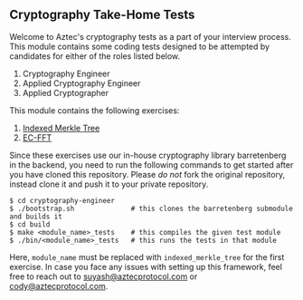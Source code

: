 ## Cryptography Take-Home Tests

Welcome to Aztec's cryptography tests as a part of your interview process. This module contains some coding tests designed to be attempted by candidates for either of the roles listed below.

1. Cryptography Engineer
2. Applied Cryptography Engineer
3. Applied Cryptographer

This module contains the following exercises:

1. [Indexed Merkle Tree](./src/indexed_merkle_tree/README.md)
2. [EC-FFT](./src/ec_fft/README.md)

Since these exercises use our in-house cryptography library barretenberg in the backend, you need to run the following commands to get started after you have cloned this repository. Please _do not_ fork the original repository, instead clone it and push it to your private repository.

```console
$ cd cryptography-engineer
$ ./bootstrap.sh              # this clones the barretenberg submodule and builds it
$ cd build
$ make <module_name>_tests    # this compiles the given test module
$ ./bin/<module_name>_tests   # this runs the tests in that module
```

Here, `module_name` must be replaced with `indexed_merkle_tree` for the first exercise. In case you face any issues with setting up this framework, feel free to reach out to [suyash@aztecprotocol.com](mailto:suyash@aztecprotocol.com) or [cody@aztecprotocol.com](mailto:cody@aztecprotocol.com).

